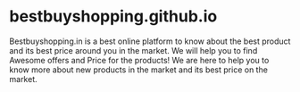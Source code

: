 # bestbuyshopping.github.io
Bestbuyshopping.in is a best online platform to know about the best product and its best price around you in the market.   We will help you to find Awesome offers and Price for the products!  We are here to help you to know more about new products in the market and its best price on the market.
